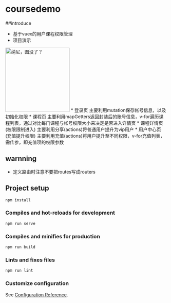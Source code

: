 # coursedemo

##introduce
* 基于vuex的用户课程权限管理
* 项目演示
<img src="http://wavedanger.gitee.io/vue-music-online/images/vuex.gif" alt="纳尼，图没了？" width="200"/>
* 登录页
主要利用mutation保存帐号信息，以及初始化权限
* 课程页
主要利用mapGetters返回封装后的账号信息，v-for遍历课程列表，通过对比每门课程与帐号权限大小来决定是否进入详情页
* 课程详情页(权限限制进入)
主要利用分享(actions)将普通用户提升为vip用户
* 用户中心页(充值提升权限)
主要利用充值(actions)将用户提升至不同权限，v-for充值列表，需传参，即充值项的权限参数

## warnning
* 定义路由时注意不要把routes写成routers

## Project setup
```
npm install
```

### Compiles and hot-reloads for development
```
npm run serve
```

### Compiles and minifies for production
```
npm run build
```

### Lints and fixes files
```
npm run lint
```

### Customize configuration
See [Configuration Reference](https://cli.vuejs.org/config/).
